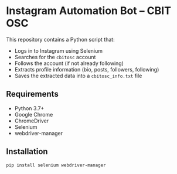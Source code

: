 # Instagram Automation Bot – CBIT OSC

This repository contains a Python script that:

- Logs in to Instagram using Selenium
- Searches for the `cbitosc` account
- Follows the account (if not already following)
- Extracts profile information (bio, posts, followers, following)
- Saves the extracted data into a `cbitosc_info.txt` file

## Requirements

- Python 3.7+
- Google Chrome
- ChromeDriver
- Selenium
- webdriver-manager

## Installation

```bash
pip install selenium webdriver-manager
